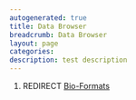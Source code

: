 ```yaml
---
autogenerated: true
title: Data Browser
breadcrumb: Data Browser
layout: page
categories: 
description: test description
---
```


1.  REDIRECT [Bio-Formats](Bio-Formats)
